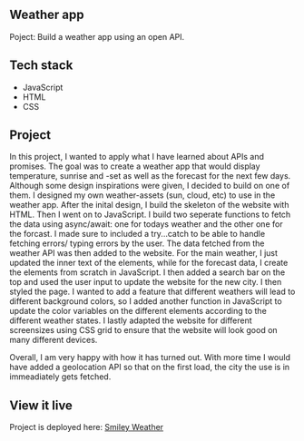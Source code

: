 ## Weather app
Poject: Build a weather app using an open API. 

## Tech stack
- JavaScript 
- HTML 
- CSS 

## Project

In this project, I wanted to apply what I have learned about APIs and promises. The goal was to create a weather app that would display temperature, sunrise and -set as well as the forecast for the next few days. Although some design inspirations were given, I decided to build on one of them. I designed my own weather-assets (sun, cloud, etc) to use in the weather app. After the inital design, I build the skeleton of the website with HTML. Then I went on to JavaScript. I build two seperate functions to fetch the data using async/await: one for todays weather and the other one for the forcast. I made sure to included a try...catch to be able to handle fetching errors/ typing errors by the user. The data fetched from the weather API was then added to the website. For the main weather, I just updated the inner text of the elements, while for the forecast data, I create the elements from scratch in JavaScript. I then added a search bar on the top and used the user input to update the website for the new city. I then styled the page. I wanted to add a feature that different weathers will lead to different background colors, so I added another function in JavaScript to update the color variables on the different elements according to the different weather states. I lastly adapted the website for different screensizes using CSS grid to ensure that the website will look good on many different devices. 

Overall, I am very happy with how it has turned out. With more time I would have added a geolocation API so that on the first load, the city the use is in immeadiately gets fetched. 



## View it live

Project is deployed here: [Smiley Weather](https://smileyweather.netlify.app)
